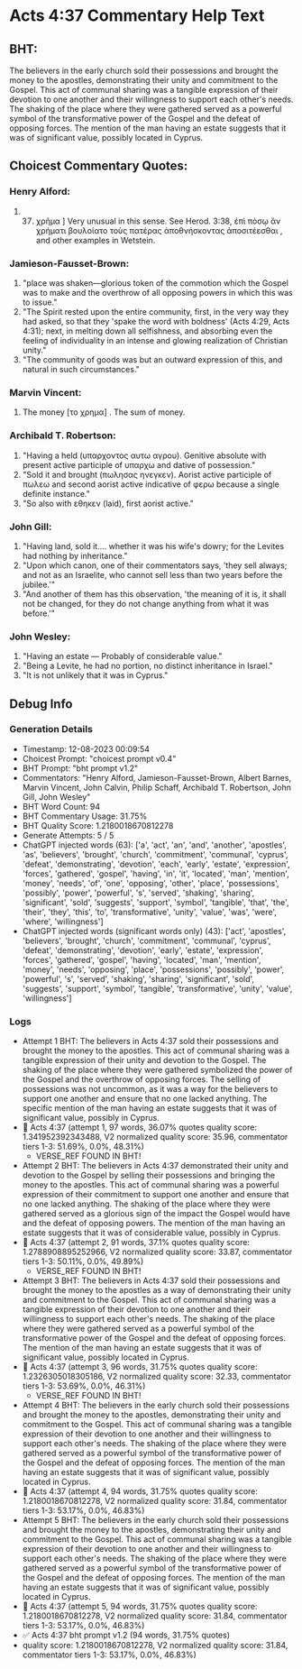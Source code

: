 # Acts 4:37 Commentary Help Text

## BHT:
The believers in the early church sold their possessions and brought the money to the apostles, demonstrating their unity and commitment to the Gospel. This act of communal sharing was a tangible expression of their devotion to one another and their willingness to support each other's needs. The shaking of the place where they were gathered served as a powerful symbol of the transformative power of the Gospel and the defeat of opposing forces. The mention of the man having an estate suggests that it was of significant value, possibly located in Cyprus.

## Choicest Commentary Quotes:
### Henry Alford:
1.  37. χρῆμα ] Very unusual in this sense. See Herod. 3:38, ἐπὶ πόσῳ ἂν χρήματι βουλοίατο τοὺς πατέρας ἀποθνήσκοντας ἀποσιτέεσθαι , and other examples in Wetstein.


### Jamieson-Fausset-Brown:
1. "place was shaken—glorious token of the commotion which the Gospel was to make and the overthrow of all opposing powers in which this was to issue."
2. "The Spirit rested upon the entire community, first, in the very way they had asked, so that they 'spake the word with boldness' (Acts 4:29, Acts 4:31); next, in melting down all selfishness, and absorbing even the feeling of individuality in an intense and glowing realization of Christian unity."
3. "The community of goods was but an outward expression of this, and natural in such circumstances."

### Marvin Vincent:
1. The money [το χρημα] . The sum of money. 


### Archibald T. Robertson:
1. "Having a held (υπαρχοντος αυτω αγρου). Genitive absolute with present active participle of υπαρχω and dative of possession."
2. "Sold it and brought (πωλησας ηνεγκεν). Aorist active participle of πωλεω and second aorist active indicative of φερω because a single definite instance."
3. "So also with εθηκεν (laid), first aorist active."

### John Gill:
1. "Having land, sold it.... whether it was his wife's dowry; for the Levites had nothing by inheritance."
2. "Upon which canon, one of their commentators says, 'they sell always; and not as an Israelite, who cannot sell less than two years before the jubilee.'"
3. "And another of them has this observation, 'the meaning of it is, it shall not be changed, for they do not change anything from what it was before.'"

### John Wesley:
1. "Having an estate — Probably of considerable value."
2. "Being a Levite, he had no portion, no distinct inheritance in Israel."
3. "It is not unlikely that it was in Cyprus."


## Debug Info
### Generation Details
- Timestamp: 12-08-2023 00:09:54
- Choicest Prompt: "choicest prompt v0.4"
- BHT Prompt: "bht prompt v1.2"
- Commentators: "Henry Alford, Jamieson-Fausset-Brown, Albert Barnes, Marvin Vincent, John Calvin, Philip Schaff, Archibald T. Robertson, John Gill, John Wesley"
- BHT Word Count: 94
- BHT Commentary Usage: 31.75%
- BHT Quality Score: 1.2180018670812278
- Generate Attempts: 5 / 5
- ChatGPT injected words (63):
	['a', 'act', 'an', 'and', 'another', 'apostles', 'as', 'believers', 'brought', 'church', 'commitment', 'communal', 'cyprus', 'defeat', 'demonstrating', 'devotion', 'each', 'early', 'estate', 'expression', 'forces', 'gathered', 'gospel', 'having', 'in', 'it', 'located', 'man', 'mention', 'money', 'needs', 'of', 'one', 'opposing', 'other', 'place', 'possessions', 'possibly', 'power', 'powerful', 's', 'served', 'shaking', 'sharing', 'significant', 'sold', 'suggests', 'support', 'symbol', 'tangible', 'that', 'the', 'their', 'they', 'this', 'to', 'transformative', 'unity', 'value', 'was', 'were', 'where', 'willingness']
- ChatGPT injected words (significant words only) (43):
	['act', 'apostles', 'believers', 'brought', 'church', 'commitment', 'communal', 'cyprus', 'defeat', 'demonstrating', 'devotion', 'early', 'estate', 'expression', 'forces', 'gathered', 'gospel', 'having', 'located', 'man', 'mention', 'money', 'needs', 'opposing', 'place', 'possessions', 'possibly', 'power', 'powerful', 's', 'served', 'shaking', 'sharing', 'significant', 'sold', 'suggests', 'support', 'symbol', 'tangible', 'transformative', 'unity', 'value', 'willingness']

### Logs
- Attempt 1 BHT: The believers in Acts 4:37 sold their possessions and brought the money to the apostles. This act of communal sharing was a tangible expression of their unity and devotion to the Gospel. The shaking of the place where they were gathered symbolized the power of the Gospel and the overthrow of opposing forces. The selling of possessions was not uncommon, as it was a way for the believers to support one another and ensure that no one lacked anything. The specific mention of the man having an estate suggests that it was of significant value, possibly in Cyprus.
- 🔄 Acts 4:37 (attempt 1, 97 words, 36.07% quotes quality score: 1.341952392343488, V2 normalized quality score: 35.96, commentator tiers 1-3: 51.69%, 0.0%, 48.31%) 
	- VERSE_REF FOUND IN BHT!
- Attempt 2 BHT: The believers in Acts 4:37 demonstrated their unity and devotion to the Gospel by selling their possessions and bringing the money to the apostles. This act of communal sharing was a powerful expression of their commitment to support one another and ensure that no one lacked anything. The shaking of the place where they were gathered served as a glorious sign of the impact the Gospel would have and the defeat of opposing powers. The mention of the man having an estate suggests that it was of considerable value, possibly in Cyprus.
- 🔄 Acts 4:37 (attempt 2, 91 words, 37.1% quotes quality score: 1.2788908895252966, V2 normalized quality score: 33.87, commentator tiers 1-3: 50.11%, 0.0%, 49.89%) 
	- VERSE_REF FOUND IN BHT!
- Attempt 3 BHT: The believers in Acts 4:37 sold their possessions and brought the money to the apostles as a way of demonstrating their unity and commitment to the Gospel. This act of communal sharing was a tangible expression of their devotion to one another and their willingness to support each other's needs. The shaking of the place where they were gathered served as a powerful symbol of the transformative power of the Gospel and the defeat of opposing forces. The mention of the man having an estate suggests that it was of significant value, possibly located in Cyprus.
- 🔄 Acts 4:37 (attempt 3, 96 words, 31.75% quotes quality score: 1.2326305018305186, V2 normalized quality score: 32.33, commentator tiers 1-3: 53.69%, 0.0%, 46.31%) 
	- VERSE_REF FOUND IN BHT!
- Attempt 4 BHT: The believers in the early church sold their possessions and brought the money to the apostles, demonstrating their unity and commitment to the Gospel. This act of communal sharing was a tangible expression of their devotion to one another and their willingness to support each other's needs. The shaking of the place where they were gathered served as a powerful symbol of the transformative power of the Gospel and the defeat of opposing forces. The mention of the man having an estate suggests that it was of significant value, possibly located in Cyprus.
- 🔄 Acts 4:37 (attempt 4, 94 words, 31.75% quotes quality score: 1.2180018670812278, V2 normalized quality score: 31.84, commentator tiers 1-3: 53.17%, 0.0%, 46.83%)
- Attempt 5 BHT: The believers in the early church sold their possessions and brought the money to the apostles, demonstrating their unity and commitment to the Gospel. This act of communal sharing was a tangible expression of their devotion to one another and their willingness to support each other's needs. The shaking of the place where they were gathered served as a powerful symbol of the transformative power of the Gospel and the defeat of opposing forces. The mention of the man having an estate suggests that it was of significant value, possibly located in Cyprus.
- 🔄 Acts 4:37 (attempt 5, 94 words, 31.75% quotes quality score: 1.2180018670812278, V2 normalized quality score: 31.84, commentator tiers 1-3: 53.17%, 0.0%, 46.83%)
- ✅ Acts 4:37 bht prompt v1.2 (94 words, 31.75% quotes)
- quality score: 1.2180018670812278, V2 normalized quality score: 31.84, commentator tiers 1-3: 53.17%, 0.0%, 46.83%)